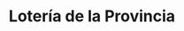 ---
title: "Lotería de la Provincia"
url: /jose-leon-suarez/loteria-de-la-provincia/
shop: lotería
---